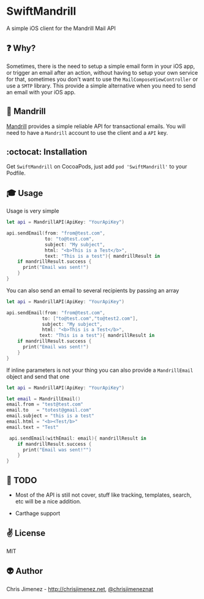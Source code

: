 # SwiftMandrill
A simple iOS client for the Mandrill Mail API

:question: Why?
----
Sometimes, there is the need to setup a simple email form in your iOS app, or trigger an email after an action,  without having to setup your own service for that, sometimes you don't want to use the `MailComposeViewController` or use a `SMTP` library.
This provide a simple alternative when you need to send an email with your iOS app.

:monkey: Mandrill
----
[Mandrill](https://www.mandrill.com/) provides a simple  reliable API for transactional emails. You will need to have a `Mandrill` account to use the client and a `API` key.

:octocat: Installation
----
Get `SwiftMandrill` on CocoaPods, just add `pod 'SwiftMandrill'` to your Podfile.

:mortar_board: Usage
-----
Usage is very simple

```swift
let api = MandrillAPI(ApiKey: "YourApiKey")

api.sendEmail(from: "from@test.com",
              to: "to@test.com",
              subject: "My subject",
              html: "<b>This is a Test</b>",
              text: "This is a test"){ mandrillResult in
    if mandrillResult.success {
      print("Email was sent!")
    }
}
```

You can also send an email to several recipients by passing an array

```swift
let api = MandrillAPI(ApiKey: "YourApiKey")

api.sendEmail(from: "from@test.com",
             to: ["to@test.com","to@test2.com"],
             subject: "My subject",
             html: "<b>This is a Test</b>",
            text: "This is a test"){ mandrillResult in
    if mandrillResult.success {
      print("Email was sent!")
    }
}
```

If inline parameters is not your thing you can also provide a `MandrillEmail` object and send that one

```swift
let api = MandrillAPI(ApiKey: "YourApiKey")

let email = MandrillEmail()
email.from = "test@test.com"
email.to   = "totest@gmail.com"
email.subject = "this is a test"
email.html = "<b><Test/b>"
email.text = "Test"   

 api.sendEmail(withEmail: email){ mandrillResult in
    if mandrillResult.success {
      print("Email was sent!"")
    }
}
```

:wrench: TODO
-----
* Most of the API is still not cover, stuff like tracking, templates, search, etc will be a nice addition.

* Carthage support

:v: License
-------
MIT

:alien: Author
------
Chris Jimenez - http://chrisjimenez.net, [@chrisjimeneznat](http://twitter.com/chrisjimeneznat)

